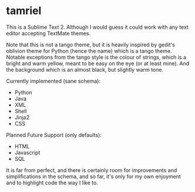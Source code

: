 tamriel
=======

This is a Sublime Text 2. Although I would guess it could work with any text editor accepting TextMate themes. 

Note that this is not a tango theme, but it is heavily inspired by gedit's oblivion theme for Python (hence the name) which is a tango theme.
Notable exceptions from the tango style is the colour of strings, which is a bright and warm yellow, meant to be easy on the eye (or at least mine). And the background which is an almost black, but slightly warm tone.

Currently implemented (sane schema):
- Python
- Java
- XML
- Shell
- Jinja2
- CSS

Planned Future Support (only defaults):
- HTML
- Javascript
- SQL

It is far from perfect, and there is certainly room for improvements and simplifications in the schema, and so far, it's only for my own enjoyment and to highlight code the way I like to.